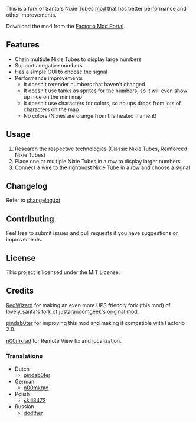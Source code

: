 This is a fork of Santa's Nixie Tubes [mod](https://mods.factorio.com/mod/SantasNixieTubeDisplay) that has better performance and other improvements.

Download the mod from the [Factorio Mod Portal](https://mods.factorio.com/mod/UPSFriendlyNixieTubeDisplay).

## Features

- Chain multiple Nixie Tubes to display large numbers
- Supports negative numbers
- Has a simple GUI to choose the signal
- Performance improvements
  - It doesn't rerender numbers that haven't changed
  - It doesn't use tanks as sprites for the numbers, so it will even show up nice on the mini map
  - It doesn't use characters for colors, so no ups drops from lots of characters on the map
  - No colors (Nixies are orange from the heated filament)

## Usage

1) Research the respective technologies (Classic Nixie Tubes, Reinforced Nixie Tubes)
2) Place one or multiple Nixie Tubes in a row to display larger numbers
3) Connect a wire to the rightmost Nixie Tube in a row and choose a signal

## Changelog

Refer to [changelog.txt](changelog.txt)

## Contributing

Feel free to submit issues and pull requests if you have suggestions or improvements.

## License

This project is licensed under the MIT License.

## Credits

[RedWizard](https://mods.factorio.com/user/RedWizard) for making an even more UPS friendly fork (this mod) of
[lovely_santa](https://mods.factorio.com/user/lovely_santa)'s
[fork](https://mods.factorio.com/mod/SantasNixieTubeDisplay) of
[justarandomgeek](https://mods.factorio.com/user/justarandomgeek)'s
[original mod](https://mods.factorio.com/mod/nixie-tubes).

[pindab0ter](https://github.com/pindab0ter) for improving this mod and making it compatible with Factorio 2.0.

[n00mkrad](https://github.com/n00mkrad) for Remote View fix and localization.

### Translations

- Dutch
  - [pindab0ter](https://github.com/pindab0ter)
- German
  - [n00mkrad](https://github.com/n00mkrad)
- Polish
  - [skill3472](https://github.com/skill3472)
- Russian
  - [dodther](https://github.com/dodther)
